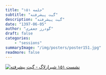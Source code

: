 ```yaml
---
title: "جلسه ۱۵۱"
subtitle: "گیت پیشرفته"
description: "گیت پیشرفته"
date: "1397-06-05"
author: "گودرز جعفری"
draft: false
categories:
    - "sessions"
summaryImage: "/img/posters/poster151.jpg"
readmore: false
---
```

[![نشست ۱۵۱ شیرازلاگ - گیت پیشرفته](/img/posters/poster151.jpg)](/img/posters/poster151.jpg)
